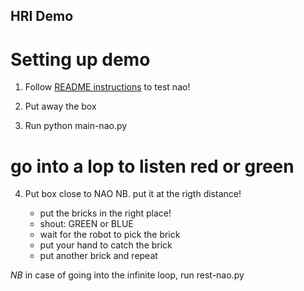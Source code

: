 HRI Demo
---


# Setting up demo

1. Follow [README instructions](https://github.com/hri-demos-uob/hhcd/blob/master/machines/nao/hi-nao/readme.md)
to test nao!

2. Put away the box

3. Run
python main-nao.py
# go into a lop to listen red or green

4. Put box close to NAO 
	NB. put it at the rigth distance!
	
	* put the bricks in the right place!
	* shout: GREEN or BLUE
	* wait for the robot to pick the brick
	* put your hand to catch the brick
	* put another brick and repeat
	

*NB* in case of going into the infinite loop, run 
rest-nao.py





